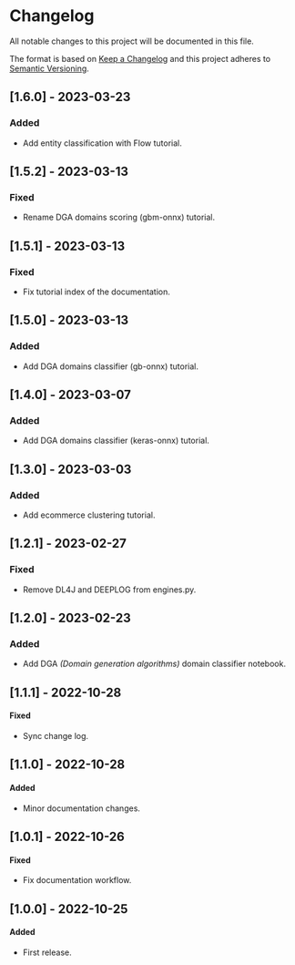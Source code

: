 # Changelog
All notable changes to this project will be documented in this file.

The format is based on [Keep a Changelog](http://keepachangelog.com/en/1.0.0/)
and this project adheres to [Semantic Versioning](http://semver.org/spec/v2.0.0.html).

## [1.6.0] - 2023-03-23
### Added
* Add entity classification with Flow tutorial.

## [1.5.2] - 2023-03-13
### Fixed
* Rename DGA domains scoring (gbm-onnx) tutorial.

## [1.5.1] - 2023-03-13
### Fixed
* Fix tutorial index of the documentation.

## [1.5.0] - 2023-03-13
### Added
* Add DGA domains classifier (gb-onnx) tutorial.

## [1.4.0] - 2023-03-07
### Added
* Add DGA domains classifier (keras-onnx) tutorial.

## [1.3.0] - 2023-03-03
### Added
* Add ecommerce clustering tutorial.

## [1.2.1] - 2023-02-27
### Fixed
* Remove DL4J and DEEPLOG from engines.py.

## [1.2.0] - 2023-02-23
### Added
* Add DGA *(Domain generation algorithms)* domain classifier notebook.

## [1.1.1] - 2022-10-28
#### Fixed
 * Sync change log.

## [1.1.0] - 2022-10-28
#### Added
 * Minor documentation changes.

## [1.0.1] - 2022-10-26
#### Fixed
 * Fix documentation workflow.

## [1.0.0] - 2022-10-25
#### Added
 * First release.
